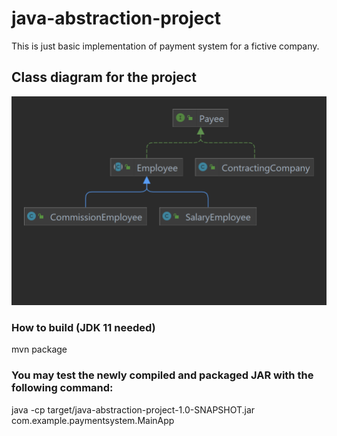 # java-abstraction-project
This is just basic implementation of payment system for a fictive company.

## Class diagram for the project

![CLASSDIAG](PaymentSystemClassDiag.png)

### How to build (JDK 11 needed)
mvn package

### You may test the newly compiled and packaged JAR with the following command:
java -cp target/java-abstraction-project-1.0-SNAPSHOT.jar com.example.paymentsystem.MainApp
